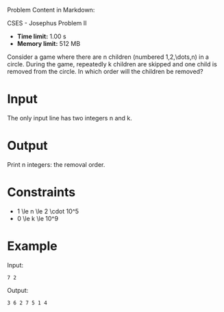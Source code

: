 Problem Content in Markdown:


CSES \- Josephus Problem II




* **Time limit:** 1\.00 s
* **Memory limit:** 512 MB




Consider a game where there are n children (numbered 1,2,\\dots,n) in a circle. During the game, repeatedly k children are skipped and one child is removed from the circle. In which order will the children be removed?


Input
=====


The only input line has two integers n and k.


Output
======


Print n integers: the removal order.


Constraints
===========


* 1 \\le n \\le 2 \\cdot 10^5
* 0 \\le k \\le 10^9


Example
=======


Input:



```
7 2

```

Output:



```
3 6 2 7 5 1 4

```
 

